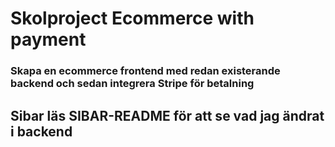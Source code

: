 # Skolproject Ecommerce with payment

### Skapa en ecommerce frontend med redan existerande backend och sedan integrera Stripe för betalning
## Sibar läs SIBAR-README för att se vad jag ändrat i backend
